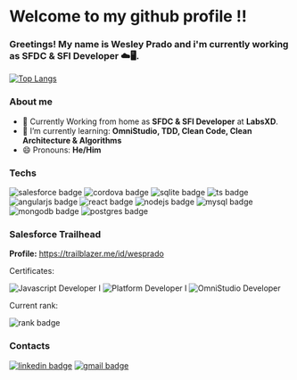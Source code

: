 # Welcome to my github profile !!
### Greetings! My name is Wesley Prado and i'm currently working as SFDC & SFI Developer ☁️🖥️.

[![Top Langs](https://github-readme-stats.vercel.app/api/top-langs/?username=wesley-prado&&text_color=f2f2f2&icon_color=f70a81&title_color=ff0080&border_color=ff0080&bg_color=25,160754,540742&card_width=495&langs_count=10)](https://github.com/anuraghazra/github-readme-stats)

### About me
* 🏡 Currently Working from home as __SFDC & SFI Developer__ at __LabsXD__.
* 🌱 I’m currently learning: __OmniStudio, TDD, Clean Code, Clean Architecture & Algorithms__
* 😄 Pronouns: __He/Him__

### Techs
![salesforce badge](https://img.shields.io/badge/Salesforce-white?style=for-the-badge&logo=salesforce)
![cordova badge](https://img.shields.io/badge/Apache%20Cordova-333333?style=for-the-badge&logo=apache-cordova)
![sqlite badge](https://img.shields.io/badge/SQLite-003B57?style=for-the-badge&logo=sqlite&logoColor=blue)
![ts badge](https://img.shields.io/badge/TypeScript-007ACC?style=for-the-badge&logo=typescript&logoColor=white)
![angularjs badge](https://img.shields.io/badge/AngularJS-E23237?style=for-the-badge&logo=angularjs&logoColor=white)
![react badge](https://img.shields.io/badge/React-20232A?style=for-the-badge&logo=react&logoColor=61DAFB)
![nodejs badge](https://img.shields.io/badge/Node.js-43853D?style=for-the-badge&logo=node.js&logoColor=white)
![mysql badge](https://img.shields.io/badge/MySQL-00000F?style=for-the-badge&logo=mysql&logoColor=white)
![mongodb badge](https://img.shields.io/badge/MongoDB-4EA94B?style=for-the-badge&logo=mongodb&logoColor=white)
![postgres badge](https://img.shields.io/badge/PostgreSQL-316192?style=for-the-badge&logo=postgresql&logoColor=white)


### Salesforce Trailhead
__Profile:__ https://trailblazer.me/id/wesprado

Certificates: 

![Javascript Developer I]()
![Platform Developer I](https://i.imgur.com/nLEXX90.png)
![OmniStudio Developer](https://i.imgur.com/yoLwTkF.png)

Current rank:

![rank badge](https://trailhead.salesforce.com/assets/ranks/expeditioner-6e0b45da2ccf45ffca41862e29738848fa8db9e4d548b89c8462cdef0ae35e81.png)
### Contacts

<a href = "https://www.linkedin.com/in/wesley-santana-prado/">![linkedin badge](https://img.shields.io/badge/LinkedIn-0077B5?style=for-the-badge&logo=linkedin&logoColor=white)</a>
<a href = "mailto: wesleyprado.dev@gmail.com">![gmail badge](https://img.shields.io/badge/Gmail-D14836?style=for-the-badge&logo=gmail&logoColor=white)</a>
